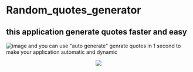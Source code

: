 # Random_quotes_generator
## this application generate quotes faster and easy 
![image](https://github.com/user-attachments/assets/28248891-0f37-4b23-89f1-2d728014f605)
and you can use "auto generate" genrate quotes in 1 second to make your application automatic and dynamic
<p align="center">
  <a href="https://skillicons.dev">
    <img src="https://skillicons.dev/icons?i=js,html,css" />
  </a>
</p>
